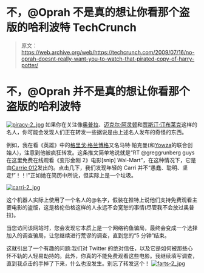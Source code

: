 # 不，@Oprah 不是真的想让你看那个盗版的哈利波特 TechCrunch

> 原文：<https://web.archive.org/web/https://techcrunch.com/2009/07/16/no-oprah-doesnt-really-want-you-to-watch-that-pirated-copy-of-harry-potter/>

# 不，@Oprah 并不是真的想让你看那个盗版的哈利波特

[![piracy-2_jpg](img/4331516fc27051e369cf98c5253ef0fc.png "piracy-2_jpg")](https://web.archive.org/web/20221006043318/https://beta.techcrunch.com/wp-content/uploads/2009/07/piracy-2_jpg.jpg) 
如果你在关注像[奥普拉](https://web.archive.org/web/20221006043318/http://twitter.com/oprah)、[迈克尔·阿灵顿](https://web.archive.org/web/20221006043318/http://www.twitter.com/arrington)和[贾斯汀·汀布莱克](https://web.archive.org/web/20221006043318/http://www.twitter.com/justintimberlake)这样的名人，你可能会发现人们正在转发一些据说是由上述名人发布的奇怪的东西。

例如，我在看《英雄》中的[格里戈·格兰博格](https://web.archive.org/web/20221006043318/http://twitter.com/greggrunberg)又名马特·帕克曼(和[Yowza](https://web.archive.org/web/20221006043318/http://www.crunchgear.com/2009/07/10/interview-greg-grunberg-and-august-trometer-founders-of-yowza-action-heroes/)的联合创始人)，注意到他被疯狂转发。这条推文简单地说就是“RT @greggrunberg guys 在这里免费在线观看《变形金刚 2》电影[snip] Wal-Mart”，在这种情况下，它是由[Carrie 012](https://web.archive.org/web/20221006043318/http://twitter.com/CarriCarrie012)发出的。点击几下，我们发现年轻的 Carri 并不“愚蠢、聪明、坚定!”！！!"正如她在简历中所说，但实际上是一个垃圾。

[![carri-2_jpg](img/2084befd30fa2450b631c3739db07c51.png "carri-2_jpg")](https://web.archive.org/web/20221006043318/https://beta.techcrunch.com/wp-content/uploads/2009/07/carri-2_jpg.jpg)

这个机器人实际上使用了一个名人的@名字，假装在推特上说他们支持免费观看主要电影的盗版，这是格伦伯格这样的人永远不会宽恕的事情(尽管我不会放过奥普拉)。

当您访问该网站时，您会发现它本质上是一个网络钓鱼骗局，最终会变成一个选择加入的调查骗局，让您继续进行荒谬的调查，直到您的“5 分钟”结束。

这就引出了一个有趣的问题:我们对 Twitter 的绝对信任，以及它是如何被那些心怀不轨的人轻易劫持的。此外，你真的不能免费观看这些电影。我继续填写调查，直到我点击的手掉了下来，什么也没发生。别忘了转发这个！
[![farts-2_jpg](img/5020eff29a08dae25600fe554157c3e4.png "farts-2_jpg")](https://web.archive.org/web/20221006043318/https://beta.techcrunch.com/wp-content/uploads/2009/07/farts-2_jpg.jpg)